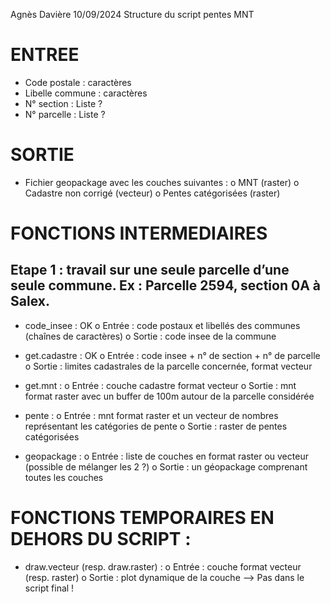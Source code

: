 Agnès Davière 10/09/2024
Structure du script pentes MNT

# ENTREE
-	Code postale  : caractères
-	Libelle commune : caractères
-	N° section : Liste ?
-	N° parcelle : Liste ?
  
# SORTIE
-	Fichier geopackage avec les couches suivantes :
  o	MNT (raster)
 	o	Cadastre non corrigé (vecteur)
 	o	Pentes catégorisées (raster)

# FONCTIONS INTERMEDIAIRES
## Etape 1 : travail sur une seule parcelle d’une seule commune. Ex : Parcelle 2594, section 0A à Salex. 
-	code_insee : OK
  o	Entrée : code postaux et libellés des communes (chaînes de caractères)
 	o	Sortie : code insee de la commune

-	get.cadastre : OK
  o	Entrée : code insee + n° de section + n° de parcelle
 	o	Sortie : limites cadastrales de la parcelle concernée, format vecteur

-	get.mnt :
  o	Entrée : couche cadastre format vecteur
 	o	Sortie : mnt format raster avec un buffer de 100m autour de la parcelle considérée
 	
-	pente :
  o	Entrée : mnt format raster et un vecteur de nombres représentant les catégories de pente
 	o	Sortie : raster de pentes catégorisées

-	geopackage :
  o	Entrée : liste de couches en format raster ou vecteur (possible de mélanger les 2 ?)
 	o	Sortie : un géopackage comprenant toutes les couches 

# FONCTIONS TEMPORAIRES EN DEHORS DU SCRIPT :
-	draw.vecteur (resp. draw.raster) :
  o	Entrée : couche format vecteur (resp. raster)
 	o	Sortie : plot dynamique de la couche
--> Pas dans le script final !


